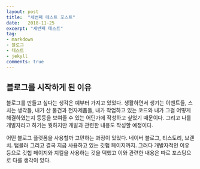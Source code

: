 ```yaml
---
layout: post
title:  "세번째 테스트 포스트"
date:   2018-11-25
excerpt: "세번째 테스트"
tag:
- markdown 
- 블로그
- 테스트
- jekyll
comments: true
---
```


## 블로그를 시작하게 된 이유

블로그를 만들고 싶다는 생각은 예부터 가지고 있었다. 생활하면서 생기는 이벤트들, 스치는 생각들, 내가 산 물건과 전자제품들, 내가 작업하고 있는 코드와 내가 그걸 어떻게 해결하였는지 등등을  보여줄 수 있는 어딘가에 작성하고 싶었기 때문이다. 그리고 나를 개발자라고 하기는 뭣하지만 개발과 관련한 내용도 작성할 예정이다.

어떤 블로그 플랫폼을 사용할까 고민하는 과정이 있었다. 네이버 블로그, 티스토리, 브랜치. 텁블러 그리고 결국 지금 사용하고 있는 깃헙 페이지까지. 그러다 개발자적인 이유 등으로 깃헙 페이지와 지킬을 사용하는 것을 택했고 이와 관련한 내용은 따로 포스팅으로 다룰 생각이 있다.
